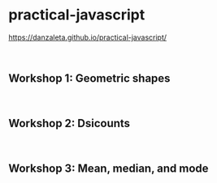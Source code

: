# practical-javascript
https://danzaleta.github.io/practical-javascript/

<br>

## Workshop 1: Geometric shapes

<br>

## Workshop 2: Dsicounts

<br>

## Workshop 3: Mean, median, and mode
